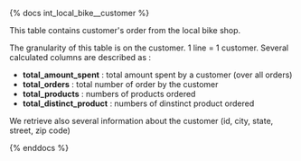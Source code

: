 {% docs int_local_bike__customer %}

This table contains customer's order from the local bike shop.

The granularity of this table is on the customer. 1 line = 1 customer. 
Several calculated columns are described as :
 - **total_amount_spent** : total amount spent by a customer (over all orders)
 - **total_orders** : total number of order by the customer
 - **total_products** : numbers of products ordered
 - **total_distinct_product** : numbers of dinstinct product ordered

We retrieve also several information about the customer (id, city, state, street, zip code)

{% enddocs %}
